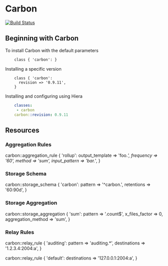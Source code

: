 # Carbon

[![Build Status](https://travis-ci.org/jbussdieker/puppet-carbon.svg?branch=master)](https://travis-ci.org/jbussdieker/puppet-carbon)

## Beginning with Carbon

To install Carbon with the default parameters

```puppet
    class { 'carbon': }
```

Installing a specific version

```puppet
    class { 'carbon':
      revision => '0.9.11',
    }
```

Installing and configuring using Hiera

```yaml
    classes:
     - carbon
    carbon::revision: 0.9.11
```

## Resources

### Aggregation Rules

  carbon::aggregation_rule { 'rollup':
    output_template => 'foo.*',
    frequency       => '60',
    method          => 'sum',
    input_pattern   => 'bar.*',
  }

### Storage Schema

  carbon::storage_schema { 'carbon':
    pattern    => '^carbon\.',
    retentions => '60:90d',
  }

### Storage Aggregation

  carbon::storage_aggregation { 'sum':
    pattern            => '\.count$',
    x_files_factor     => 0,
    aggregation_method => 'sum',
  }

### Relay Rules

  carbon::relay_rule { 'auditing':
    pattern      => 'auditing.*',
    destinations => '1.2.3.4:2004:a',
  }

  carbon::relay_rule { 'default':
    destinations => '127.0.0.1:2004:a',
  }

